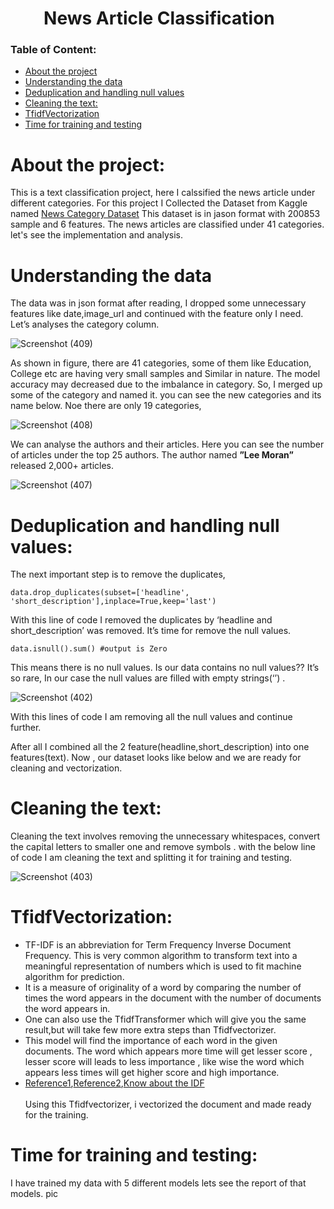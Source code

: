 # &nbsp;&nbsp;&nbsp;&nbsp;&nbsp;&nbsp;&nbsp;   News Article Classification
### Table of Content:
-	[About the project](#about-the-project) 
-	[Understanding the data](#understanding-the-data)
-	[Deduplication and handling null values](#deduplication-and-handling-null-values)
-	[Cleaning the text:](#cleaning-the-text) 
-	[TfidfVectorization](#tfidfVectorization)
-	[Time for training and testing](#time-for-training-and-testing)

# About the project:
This is a text classification project, here I calssified the news article under different categories. For this project I Collected the Dataset from Kaggle named [News Category Dataset](https://www.kaggle.com/rmisra/news-category-dataset)
This dataset is in jason format with 200853 sample and 6 features. The news articles are classified under 41 categories. let's see the implementation and analysis.

# Understanding the data
The data was in json format after reading, I dropped some unnecessary features like date,image_url and continued with the feature only I need.<br/>
Let’s analyses the category column.<br/>

![Screenshot (409)](https://user-images.githubusercontent.com/51699297/104182031-d34d7200-5435-11eb-8d8d-aca29b34bc94.png)

As shown in figure, there are 41 categories, some of them like Education, College etc are having very small samples and Similar in nature. The model accuracy may decreased due to the imbalance in category. So, I merged up some of the category and named it. you can see the new categories and its name below. Noe there are only 19 categories,<br/>

![Screenshot (408)](https://user-images.githubusercontent.com/51699297/104182037-d7798f80-5435-11eb-8aa5-e49e1dd1f751.png)

We can analyse the authors and their articles. Here you can see the number of articles under the top 25 authors. The author named  <b>”Lee Moran”</b>  released 2,000+ articles.<br/>

![Screenshot (407)](https://user-images.githubusercontent.com/51699297/104182043-d8aabc80-5435-11eb-8a56-2dce6d13a67b.png)

# Deduplication and handling null values:
The next important step is to remove the duplicates,<br/>
```
data.drop_duplicates(subset=['headline', 'short_description'],inplace=True,keep='last') 
```
With this line of code I removed the duplicates by ‘headline and short_description’ was removed. It’s time for remove the null values.<br/>
```
data.isnull().sum() #output is Zero
```
This means there is no null values. Is our data contains no null values?? It’s so rare, In our case the null values are filled with empty strings(‘’) .<br/>


![Screenshot (402)](https://user-images.githubusercontent.com/51699297/104180572-5b7e4800-5433-11eb-858c-396a81e4fd0d.png)


With this lines of code I am removing all the null values and continue further.<br/>

After all I combined all the 2 feature(headline,short_description)  into one features(text). Now , our dataset looks like below and we are ready for cleaning and vectorization.<br/>

# Cleaning the text:
Cleaning the text involves removing the unnecessary whitespaces, convert the  capital letters to smaller one and remove symbols . with the below line of code I am cleaning the text and splitting it for training and testing. <br/>

![Screenshot (403)](https://user-images.githubusercontent.com/51699297/104180597-633dec80-5433-11eb-9ed0-eef3aaa3ff2e.png)

# TfidfVectorization:
- TF-IDF is an abbreviation for Term Frequency Inverse Document Frequency. This is very common algorithm to transform text into a meaningful representation of numbers which is used to fit machine algorithm for prediction.
- It is a measure of originality of a word by comparing the number of times the word appears in the document with the number of documents the word appears in.
- One can also use the TfidfTransformer which will give you the same result,but will take few more extra steps than Tfidfvectorizer.
- This model will find the importance of each word in the given documents. The word which appears more time will get lesser score , lesser score will leads to less importance , like wise the word which appears less times will get higher score and high importance.
 - [Reference1](https://medium.com/@cmukesh8688/tf-idf-vectorizer-scikit-learn-dbc0244a911a),[Reference2](https://kavita-ganesan.com/tfidftransformer-tfidfvectorizer-usage-differences/#.X_xudegzbIU),[Know about the IDF](https://kavita-ganesan.com/what-is-inverse-document-frequency/#.X_xuzugzbIU)
<br/><br/>
Using this Tfidfvectorizer, i vectorized the document and made ready for the training.

# Time for training and testing:
I have trained my data with 5 different models lets see the report of that models.
pic
